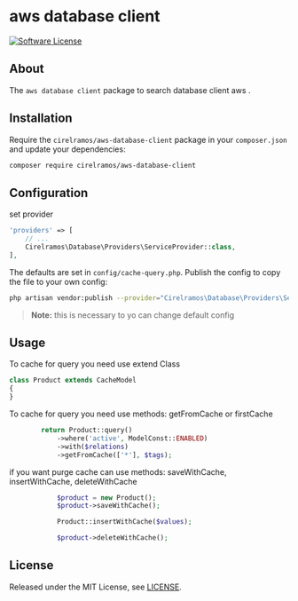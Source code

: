 # aws database client

[![Software License][ico-license]](LICENSE.md)

## About

The `aws database client` package to search database client aws .


## Installation

Require the `cirelramos/aws-database-client` package in your `composer.json` and update your dependencies:
```sh
composer require cirelramos/aws-database-client
```


## Configuration

set provider

```php
'providers' => [
    // ...
    Cirelramos\Database\Providers\ServiceProvider::class,
],
```


The defaults are set in `config/cache-query.php`. Publish the config to copy the file to your own config:
```sh
php artisan vendor:publish --provider="Cirelramos\Database\Providers\ServiceProvider"
```

> **Note:** this is necessary to yo can change default config



## Usage

To cache for query you need use extend Class

```php
class Product extends CacheModel
{
}
```

To cache for query you need use methods: getFromCache or firstCache

```php
        return Product::query()
            ->where('active', ModelConst::ENABLED)
            ->with($relations)
            ->getFromCache(['*'], $tags);
```


if you want purge cache can use methods: saveWithCache, insertWithCache, deleteWithCache

```php
            $product = new Product();
            $product->saveWithCache();
```

```php
            Product::insertWithCache($values);
```

```php
            $product->deleteWithCache();
```



## License

Released under the MIT License, see [LICENSE](LICENSE).


[ico-license]: https://img.shields.io/badge/license-MIT-brightgreen.svg?style=flat-square

